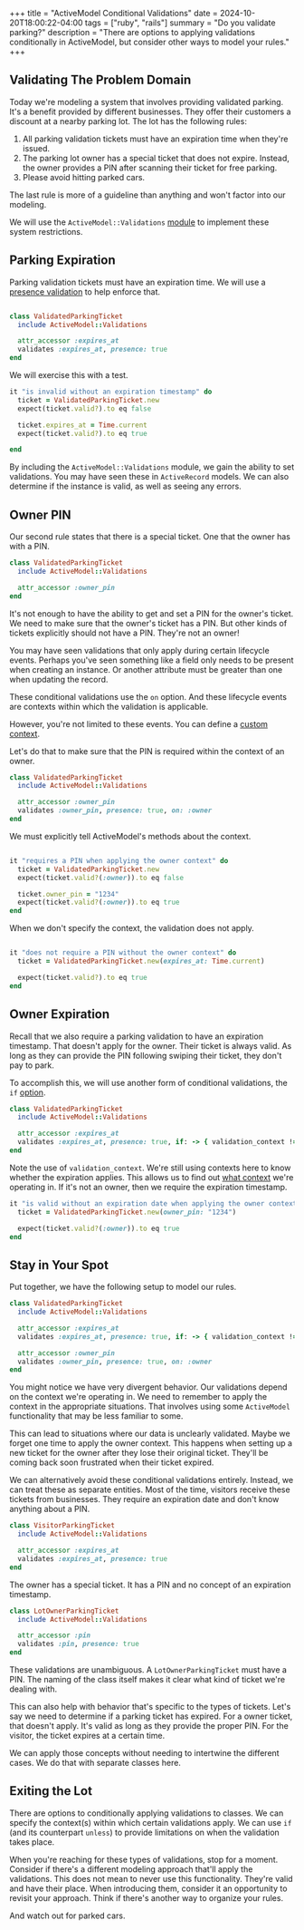 +++
title = "ActiveModel Conditional Validations"
date = 2024-10-20T18:00:22-04:00
tags = ["ruby", "rails"]
summary = "Do you validate parking?"
description = "There are options to applying validations conditionally in ActiveModel, but consider other ways to model your rules."
+++

## Validating The Problem Domain

Today we're modeling a system that involves providing validated parking. It's a benefit provided by different businesses. They offer their customers a discount at a nearby parking lot. The lot has the following rules:

1. All parking validation tickets must have an expiration time when they're issued.
2. The parking lot owner has a special ticket that does not expire. Instead, the owner provides a PIN after scanning their ticket for free parking.
3. Please avoid hitting parked cars.

The last rule is more of a guideline than anything and won't factor into our modeling.

We will use the `ActiveModel::Validations` [module](https://api.rubyonrails.org/classes/ActiveModel/Validations.html) to implement these system restrictions.

## Parking Expiration

Parking validation tickets must have an expiration time. We will use a [presence validation](https://guides.rubyonrails.org/active_record_validations.html#presence) to help enforce that.

```ruby

class ValidatedParkingTicket
  include ActiveModel::Validations

  attr_accessor :expires_at
  validates :expires_at, presence: true
end
```

We will exercise this with a test.

```ruby
it "is invalid without an expiration timestamp" do
  ticket = ValidatedParkingTicket.new
  expect(ticket.valid?).to eq false

  ticket.expires_at = Time.current
  expect(ticket.valid?).to eq true

end
```

By including the `ActiveModel::Validations` module, we gain the ability to set validations. You may have seen these in `ActiveRecord` models. We can also determine if the instance is valid, as well as seeing any errors.

## Owner PIN

Our second rule states that there is a special ticket. One that the owner has with a PIN.

```ruby
class ValidatedParkingTicket
  include ActiveModel::Validations

  attr_accessor :owner_pin
end
```

It's not enough to have the ability to get and set a PIN for the owner's ticket. We need to make sure that the owner's ticket has a PIN. But other kinds of tickets explicitly should not have a PIN. They're not an owner!

You may have seen validations that only apply during certain lifecycle events. Perhaps you've seen something like a field only needs to be present when creating an instance. Or another attribute must be greater than one when updating the record.

These conditional validations use the `on` option. And these lifecycle events are contexts within which the validation is applicable.

However, you're not limited to these events. You can define a [custom context](https://guides.rubyonrails.org/active_record_validations.html#on).

Let's do that to make sure that the PIN is required within the context of an owner.

```ruby
class ValidatedParkingTicket
  include ActiveModel::Validations

  attr_accessor :owner_pin
  validates :owner_pin, presence: true, on: :owner
end
```

We must explicitly tell ActiveModel's methods about the context.

```ruby

it "requires a PIN when applying the owner context" do
  ticket = ValidatedParkingTicket.new
  expect(ticket.valid?(:owner)).to eq false

  ticket.owner_pin = "1234"
  expect(ticket.valid?(:owner)).to eq true
end
```

When we don't specify the context, the validation does not apply.

```ruby

it "does not require a PIN without the owner context" do
  ticket = ValidatedParkingTicket.new(expires_at: Time.current)

  expect(ticket.valid?).to eq true
end
```

## Owner Expiration

Recall that we also require a parking validation to have an expiration timestamp. That doesn't apply for the owner. Their ticket is always valid. As long as they can provide the PIN following swiping their ticket, they don't pay to park.

To accomplish this, we will use another form of conditional validations, the `if` [option](https://guides.rubyonrails.org/active_record_validations.html#using-a-proc-with-if-and-unless).

```ruby
class ValidatedParkingTicket
  include ActiveModel::Validations

  attr_accessor :expires_at
  validates :expires_at, presence: true, if: -> { validation_context != :owner }
end
```

Note the use of `validation_context`. We're still using contexts here to know whether the expiration applies. This allows us to find out [what context](https://api.rubyonrails.org/classes/ActiveModel/Validations.html#method-i-validation_context) we're operating in. If it's not an owner, then we require the expiration timestamp.

```ruby
it "is valid without an expiration date when applying the owner context" do
  ticket = ValidatedParkingTicket.new(owner_pin: "1234")

  expect(ticket.valid?(:owner)).to eq true
end
```

## Stay in Your Spot

Put together, we have the following setup to model our rules.

```ruby
class ValidatedParkingTicket
  include ActiveModel::Validations

  attr_accessor :expires_at
  validates :expires_at, presence: true, if: -> { validation_context != :owner

  attr_accessor :owner_pin
  validates :owner_pin, presence: true, on: :owner
end
```

You might notice we have very divergent behavior. Our validations depend on the context we're operating in. We need to remember to apply the context in the appropriate situations. That involves using some `ActiveModel` functionality that may be less familiar to some.

This can lead to situations where our data is unclearly validated. Maybe we forget one time to apply the owner context. This happens when setting up a new ticket for the owner after they lose their original ticket. They'll be coming back soon frustrated when their ticket expired.

We can alternatively avoid these conditional validations entirely. Instead, we can treat these as separate entities. Most of the time, visitors receive these tickets from businesses. They require an expiration date and don't know anything about a PIN.

```ruby
class VisitorParkingTicket
  include ActiveModel::Validations

  attr_accessor :expires_at
  validates :expires_at, presence: true
end
```

The owner has a special ticket. It has a PIN and no concept of an expiration timestamp.

```ruby
class LotOwnerParkingTicket
  include ActiveModel::Validations

  attr_accessor :pin
  validates :pin, presence: true
end
```

These validations are unambiguous. A `LotOwnerParkingTicket` must have a PIN. The naming of the class itself makes it clear what kind of ticket we're dealing with.

This can also help with behavior that's specific to the types of tickets. Let's say we need to determine if a parking ticket has expired. For a owner ticket, that doesn't apply. It's valid as long as they provide the proper PIN. For the visitor, the ticket expires at a certain time.

We can apply those concepts without needing to intertwine the different cases. We do that with separate classes here.

## Exiting the Lot

There are options to conditionally applying validations to classes. We can specify the context(s) within which certain validations apply. We can use `if` (and its counterpart `unless`) to provide limitations on when the validation takes place.

When you're reaching for these types of validations, stop for a moment. Consider if there's a different modeling approach that'll apply the validations. This does not mean to never use this functionality. They're valid and have their place. When introducing them, consider it an opportunity to revisit your approach. Think if there's another way to organize your rules.

And watch out for parked cars.
